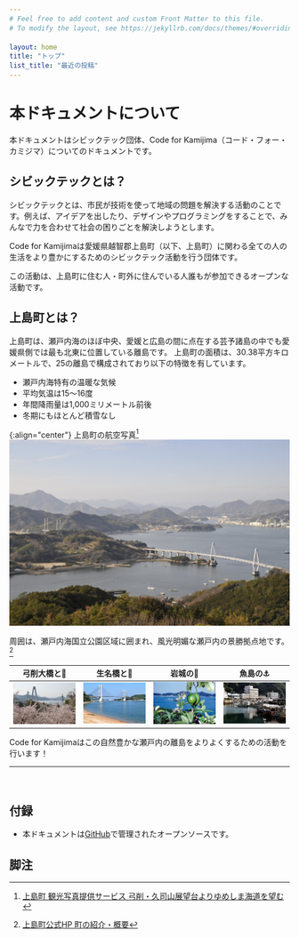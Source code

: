 ```yaml
---
# Feel free to add content and custom Front Matter to this file.
# To modify the layout, see https://jekyllrb.com/docs/themes/#overriding-theme-defaults

layout: home
title: "トップ"
list_title: "最近の投稿"
---
```


# 本ドキュメントについて
本ドキュメントはシビックテック団体、Code for Kamijima（コード・フォー・カミジマ）についてのドキュメントです。

## シビックテックとは？
シビックテックとは、市民が技術を使って地域の問題を解決する活動のことです。例えば、アイデアを出したり、デザインやプログラミングをすることで、みんなで力を合わせて社会の困りごとを解決しようとします。

Code for Kamijimaは愛媛県越智郡上島町（以下、上島町）に関わる全ての人の生活をより豊かにするためのシビックテック活動を行う団体です。 

この活動は、上島町に住む人・町外に住んでいる人誰もが参加できるオープンな活動です。

## 上島町とは？
上島町は、瀬戸内海のほぼ中央、愛媛と広島の間に点在する芸予諸島の中でも愛媛県側では最も北東に位置している離島です。
上島町の面積は、30.38平方キロメートルで、25の離島で構成されており以下の特徴を有しています。

- 瀬戸内海特有の温暖な気候
- 平均気温は15～16度
- 年間降雨量は1,000ミリメートル前後
- 冬期にもほとんど積雪なし

{:align="center"}
上島町の航空写真[^1]
![上島町の航空写真](assets/yuge-yumeshimakaido.jpg)

周囲は、瀬戸内海国立公園区域に囲まれ、風光明媚な瀬戸内の景勝拠点地です。[^2]

弓削大橋と🌸 | 生名橋と🌊 | 岩城の🍋 | 魚島の⚓️
--- | --- | --- | ---
![](assets/yuge-sakura.jpeg) | ![](assets/ikina-bridge.jpeg) | ![](assets/iwagi-lemon.jpeg) | ![](assets/uoshima-gyoko.jpeg)

Code for Kamijimaはこの自然豊かな瀬戸内の離島をよりよくするための活動を行います！

---
　　
## 付録
- 本ドキュメントは[GitHub](https://github.com/atsuki-seo/my-dummy-site)で管理されたオープンソースです。

## 脚注
[^1]: [上島町 観光写真提供サービス 弓削・久司山展望台よりゆめしま海道を望む](https://flic.kr/p/rjCRoU)
[^2]: [上島町公式HP 町の紹介・概要](https://www.town.kamijima.lg.jp/soshiki/4/37.html)